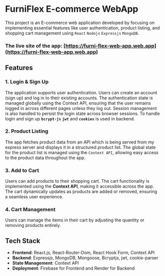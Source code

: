 # FurniFlex E-commerce WebApp

This project is an E-commerce web application developed by focusing on implementing essential features like user authentication, product listing, and shopping cart management using `React` `Nodejs` `Expressjs` `MongoDB`.
### The live site of the app: [https://furni-flex-web-app.web.app](https://furni-flex-web-app.web.app)

## Features

### 1. Login & Sign Up
The application supports user authentication. Users can create an account (sign up) and log in to their existing accounts. The authentication state is managed globally using the Context API, ensuring that the user remains logged in across different pages unless they log out. Session management is also handled to persist the login state across browser sessions. To handle login and sign up **`bcrypt-js`** **`jwt`** and **`cookies`** is used in backend.

### 2. Product Listing
The app fetches product data from an API which is being served from my express server and displays it in a structured product list. The global state for the product list is managed using the `Context API`, allowing easy access to the product data throughout the app.

### 3. Add to Cart
Users can add products to their shopping cart. The cart functionality is implemented using the **Context API**, making it accessible across the app. The cart dynamically updates as products are added or removed, ensuring a seamless user experience.

### 4. Cart Management
Users can manage the items in their cart by adjusting the quantity or removing products entirely.

## Tech Stack
- **Frontend**: React.js, React-Router-Dom, React Hook Form, Context API
- **Backend**: Expressjs, MongoDB, Mongoose, Bcryptjs, jwt, cookie-parser 
- **State Management**: Context API
- **Deployment**: Firebase for Frontend and  Render for Backend


